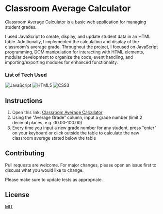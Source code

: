 # Classroom Average Calculator

Classroom Average Calculator is a basic web application for managing student grades.

I used JavaScript to create, display, and update student data in an HTML table. Additionally, I implemented the calculation and display of the classroom's average grade. Throughout the project, I focused on JavaScript programming, DOM manipulation for interacting with HTML elements, modular development to organize the code, event handling, and importing/exporting modules for enhanced functionality.

### List of Tech Used

![JavaScript](https://img.shields.io/badge/javascript-%23323330.svg?style=for-the-badge&logo=javascript&logoColor=%23F7DF1E)
![HTML5](https://img.shields.io/badge/html5-%23E34F26.svg?style=for-the-badge&logo=html5&logoColor=white)
![CSS3](https://img.shields.io/badge/css3-%231572B6.svg?style=for-the-badge&logo=css3&logoColor=white)

## Instructions

1. Open this link: [Classroom Average Calculator](https://edwrddz6.github.io/classroom_average_project/)
2. Using the "Average Grade" column, input a grade number (limit 2 decimal places, e.g. 00.00-100.00)
3. Every time you input a new grade number for any student, press "enter" on your keyboard or click outside the table to calculate the new classroom average stated below the table

## Contributing

Pull requests are welcome. For major changes, please open an issue first
to discuss what you would like to change.

Please make sure to update tests as appropriate.

## License

[MIT](https://choosealicense.com/licenses/mit/)
